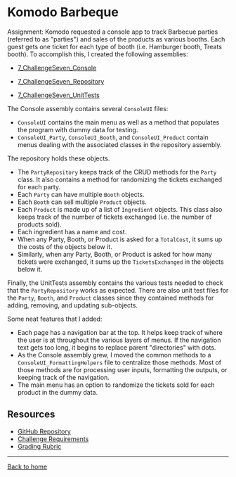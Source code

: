 # Komodo Barbeque

Assignment: Komodo requested a console app to track Barbecue parties (referred to as "parties") and sales of the products as various booths. Each guest gets one ticket for each type of booth (i.e. Hamburger booth, Treats booth). To accomplish this, I created the following assemblies:

- [7_ChallengeSeven_Console](../7_ChallengeSeven_Console)

- [7_ChallengeSeven_Repository](../7_ChallengeSeven_Repository)

- [7_ChallengeSeven_UnitTests](../7_ChallengeSeven_UnitTests)

The Console assembly contains several `ConsoleUI` files:

- `ConsoleUI` contains the main menu as well as a method that populates the program with dummy data for testing.
-  `ConsoleUI_Party`, `ConsoleUI_Booth`, and `ConsoleUI_Product` contain menus dealing with the associated classes in the repository assembly.

The repository holds these objects.

- The `PartyRepository` keeps track of the CRUD methods for the `Party` class. It also contains a method for randomizing the tickets exchanged for each party.
- Each `Party` can have multiple `Booth` objects.
- Each `Booth` can sell multiple `Product` objects.
- Each `Product` is made up of a list of `Ingredient` objects. This class also keeps track of the number of tickets exchanged (i.e. the number of products sold).
- Each ingredient has a name and cost.
- When any Party, Booth, or Product is asked for a `TotalCost`, it sums up the costs of the objects below it.
- Similarly, when any Party, Booth, or Product is asked for how many tickets were exchanged, it sums up the `TicketsExchanged` in the objects below it.

Finally, the UnitTests assembly contains the various tests needed to check that the `PartyRepository` works as expected. There are also unit test files for the `Party`, `Booth`, and `Product` classes since they contained methods for adding, removing, and updating sub-objects.

Some neat features that I added:

- Each page has a navigation bar at the top. It helps keep track of where the user is at throughout the various layers of menus. If the navigation text gets too long, it begins to replace parent "directories" with dots.
- As the Console assembly grew, I moved the common methods to a `ConsoleUI_FormattingHelpers` file to centralize those methods. Most of those methods are for processing user inputs, formatting the outputs, or keeping track of the navigation.
- The main menu has an option to randomize the tickets sold for each product in the dummy data.

## Resources

- [GitHub Repository](https://github.com/znichols1131/GoldBadgeChallenges)
- [Challenge Requirements](https://elevenfifty.instructure.com/courses/745/pages/challenge-7-barbecue?module_item_id=64746)
- [Grading Rubric](https://elevenfifty.instructure.com/courses/745/assignments/15250?module_item_id=64739)

---

[Back to home](../README.md)